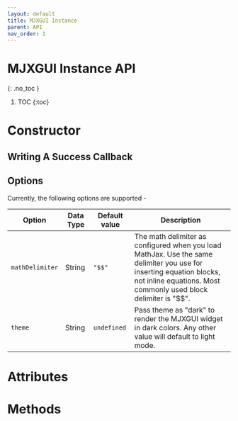 ```yaml
---
layout: default
title: MJXGUI Instance 
parent: API
nav_order: 1
---
```


# MJXGUI Instance API
{: .no_toc }

1. TOC
{:toc}

# Constructor

## Writing A Success Callback

## Options
Currently, the following options are supported -

| Option          | Data Type | Default value | Description                                                                                                                                                                             |
|-----------------|-----------|---------------|-----------------------------------------------------------------------------------------------------------------------------------------------------------------------------------------|
| `mathDelimiter` | String    | `"$$"`        | The math delimiter as configured when you load MathJax. Use the same delimiter you use for inserting equation blocks, not inline equations. Most commonly used block delimiter is "$$". |
| `theme`         | String    | `undefined`   | Pass theme as "dark" to render the MJXGUI widget in dark colors. Any other value will default to light mode.                                                                            |

# Attributes

# Methods
